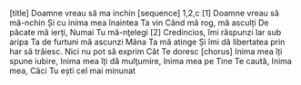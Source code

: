 [title] Doamne vreau să ma inchin
[sequence] 1,2,c
[1]
Doamne vreau să mă-nchin
Și cu inima mea înaintea Ta vin
Când mă rog, mă asculți
De păcate mă ierți,
Numai Tu mă-nţelegi
[2]
Credincios, îmi răspunzi
Iar sub aripa Ta de furtuni mă ascunzi
Mâna Ta mă atinge
Și îmi dă libertatea prin har să trăiesc.
Nici nu pot să exprim
Cât Te doresc
[chorus]
Inima mea îți spune iubire,
Inima mea îți dă mulţumire,
Inima mea pe Tine Te caută,
Inima mea,
Căci Tu ești cel mai minunat

